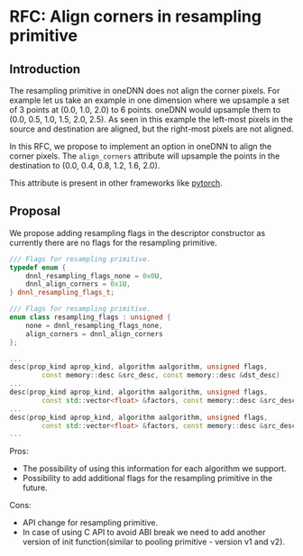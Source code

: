 # RFC: Align corners in resampling primitive

## Introduction

The resampling primitive in oneDNN does not align the corner pixels.
For example let us take an example in one dimension where we upsample a set of
3 points at (0.0, 1.0, 2.0) to 6 points. oneDNN would upsample them to
(0.0, 0.5, 1.0, 1.5, 2.0, 2.5). As seen in this example the left-most pixels in
the source and destination are aligned, but the right-most pixels are not
aligned.

In this RFC, we propose to implement an option in oneDNN to align the
corner pixels. The `align_corners` attribute will upsample the points in the
destination to (0.0, 0.4, 0.8, 1.2, 1.6, 2.0).

This attribute is present in other frameworks like [pytorch](https://github.com/pytorch/pytorch/blob/3b966a6ce3d39122998a362c2b4cb95e34a79d0b/aten/src/ATen/native/UpSample.h#L34).

## Proposal

We propose adding resampling flags in the descriptor constructor
as currently there are no flags for the resampling primitive.

``` cpp
/// Flags for resampling primitive.
typedef enum {
    dnnl_resampling_flags_none = 0x0U,
    dnnl_align_corners = 0x1U,
} dnnl_resampling_flags_t;
```

``` cpp
/// Flags for resampling primitive.
enum class resampling_flags : unsigned {
    none = dnnl_resampling_flags_none,
    align_corners = dnnl_align_corners
};
```

``` cpp
...
desc(prop_kind aprop_kind, algorithm aalgorithm, unsigned flags,
        const memory::desc &src_desc, const memory::desc &dst_desc)
...
desc(prop_kind aprop_kind, algorithm aalgorithm, unsigned flags, 
        const std::vector<float> &factors, const memory::desc &src_desc)
...
desc(prop_kind aprop_kind, algorithm aalgorithm, unsigned flags,
        const std::vector<float> &factors, const memory::desc &src_desc, const memory::desc &dst_desc)
...
```

Pros:
- The possibility of using this information for each algorithm we support.
- Possibility to add additional flags for the resampling primitive in the future.

Cons:
- API change for resampling primitive.
- In case of using C API to avoid ABI break we need to add another version of 
  init function(similar to pooling primitive - version v1 and v2).
